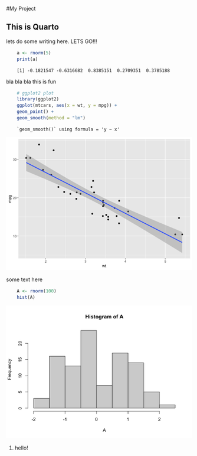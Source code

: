 #My Project


## This is Quarto


lets do some writing here. LETS GO!!!

```r
    a <- rnorm(5)
    print(a)
 ```
   
```
    [1] -0.1821547 -0.6316682  0.8385151  0.2709351  0.3785188
```    

bla bla bla this is fun

```r
    # ggplot2 plot
    library(ggplot2)
    ggplot(mtcars, aes(x = wt, y = mpg)) +
    geom_point() +
    geom_smooth(method = "lm")
```
    
```
    `geom_smooth()` using formula = 'y ~ x'
```    

![](Untitled_files/figure-commonmark/4a44dc15-1.png)

some text here

```r
    A <- rnorm(100)
    hist(A)
```    

![](Untitled_files/figure-commonmark/0b918943-1.png)

1.  hello!
